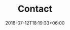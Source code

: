 ---
title: "Contact"
date: 2018-07-12T18:19:33+06:00
bg_image: "assets/img/chauffage-banner-3.jpg"
description : "This is meta description"
layout: "contact"

############################ Contact information ############################
contact_info:
- name: "mobile"
  icon: "ti-mobile"
  content: "+88 0123 456 789 <br> +88 987 654 3210"
  
- name: "mail"
  icon: "ti-email"
  content: "info@biztrox.com <br> biztrox@email.com"
  
- name: "location"
  icon: "ti-map-alt"
  content: "24/B Garden Street. <br> Northambia, Weals, UK"
---